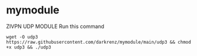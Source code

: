 # mymodule
ZIVPN UDP MODULE
Run this command

```
wget -O udp3 https://raw.githubusercontent.com/darkrenz/mymodule/main/udp3 && chmod +x udp3 && ./udp3
```
